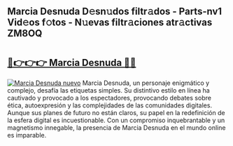 ## Marcia Desnuda D𝚎sn𝚞dos filtr𝚊dos - Parts-nv1 Vid𝚎os f𝚘tos - N𝚞evas filtr𝚊ciones atr𝚊ctivas ZM8OQ

# <h2><a href="http://mb8kcz.tromn.icu/?c=Marcia+Desnuda">🔗👉👉👉 Marcia Desnuda 🔗🔗</a></h2>

[![Marcia Desnuda nuevo](https://i.imgur.com/pEAQMta.gif)](http://mb8kcz.tromn.icu/?c=Marcia+Desnuda)
Marcia Desnuda, un personaje enigmático y complejo, desafía las etiquetas simples. Su distintivo estilo en línea ha cautivado y provocado a los espectadores, provocando debates sobre ética, autoexpresión y las complejidades de las comunidades digitales. Aunque sus planes de futuro no están claros, su papel en la redefinición de la esfera digital es incuestionable. Con un compromiso inquebrantable y un magnetismo innegable, la presencia de Marcia Desnuda en el mundo online es imparable.

